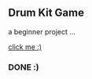 ## Drum Kit Game
a beginner project ...

[click me :)](https://the-defaultcube.github.io/WEBD22_DrumKit/)

### DONE :)
